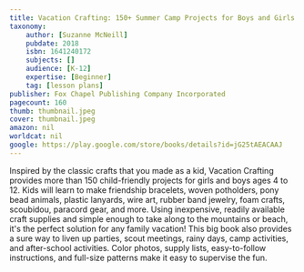 ```yaml
---
title: Vacation Crafting: 150+ Summer Camp Projects for Boys and Girls to Make
taxonomy:
	author: [Suzanne McNeill]
	pubdate: 2018
	isbn: 1641240172
	subjects: []
	audience: [K-12]
	expertise: [Beginner]
	tag: [lesson plans]
publisher: Fox Chapel Publishing Company Incorporated
pagecount: 160
thumb: thumbnail.jpeg
cover: thumbnail.jpeg
amazon: nil
worldcat: nil
google: https://play.google.com/store/books/details?id=jG25tAEACAAJ
---
```

<p>Inspired by the classic crafts that you made as a kid, Vacation Crafting provides more than 150 child-friendly projects for girls and boys ages 4 to 12. Kids will learn to make friendship bracelets, woven potholders, pony bead animals, plastic lanyards, wire art, rubber band jewelry, foam crafts, scoubidou, paracord gear, and more. Using inexpensive, readily available craft supplies and simple enough to take along to the mountains or beach, it's the perfect solution for any family vacation! This big book also provides a sure way to liven up parties, scout meetings, rainy days, camp activities, and after-school activities. Color photos, supply lists, easy-to-follow instructions, and full-size patterns make it easy to supervise the fun.</p>